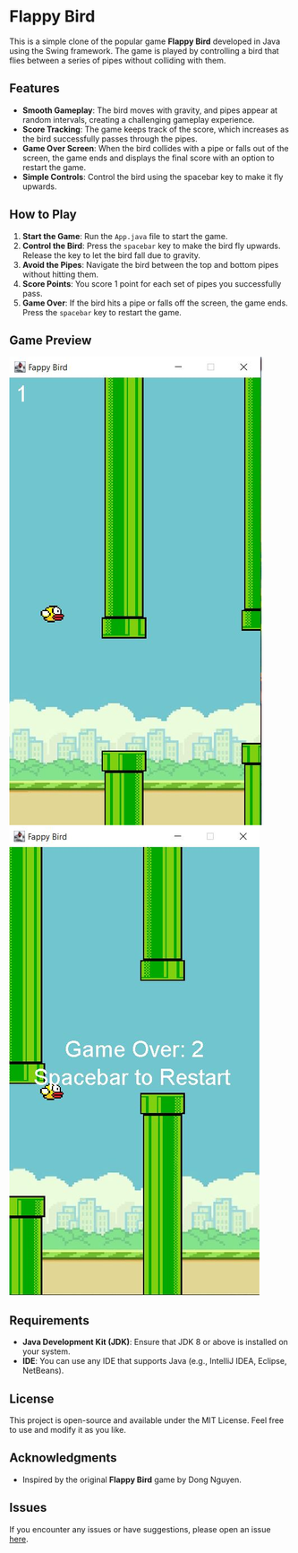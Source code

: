 # Flappy Bird

This is a simple clone of the popular game **Flappy Bird** developed in Java using the Swing framework. The game is played by controlling a bird that flies between a series of pipes without colliding with them.

## Features

- **Smooth Gameplay**: The bird moves with gravity, and pipes appear at random intervals, creating a challenging gameplay experience.
- **Score Tracking**: The game keeps track of the score, which increases as the bird successfully passes through the pipes.
- **Game Over Screen**: When the bird collides with a pipe or falls out of the screen, the game ends and displays the final score with an option to restart the game.
- **Simple Controls**: Control the bird using the spacebar key to make it fly upwards.

## How to Play

1. **Start the Game**: Run the `App.java` file to start the game.
2. **Control the Bird**: Press the `spacebar` key to make the bird fly upwards. Release the key to let the bird fall due to gravity.
3. **Avoid the Pipes**: Navigate the bird between the top and bottom pipes without hitting them.
4. **Score Points**: You score 1 point for each set of pipes you successfully pass.
5. **Game Over**: If the bird hits a pipe or falls off the screen, the game ends. Press the `spacebar` key to restart the game.

## Game Preview

![Gameplay Screenshot](/flappy_bird_screenshot1.JPG)                    
![Gameplay Screenshot](/flappy_bird_screenshot2.JPG)

## Requirements

- **Java Development Kit (JDK)**: Ensure that JDK 8 or above is installed on your system.
- **IDE**: You can use any IDE that supports Java (e.g., IntelliJ IDEA, Eclipse, NetBeans).

## License

This project is open-source and available under the MIT License. Feel free to use and modify it as you like.

## Acknowledgments

- Inspired by the original **Flappy Bird** game by Dong Nguyen.

## Issues

If you encounter any issues or have suggestions, please open an issue [here](https://github.com/dhanarajrk/flappy-bird/issues).
